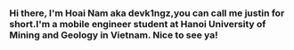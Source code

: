 ### Hi there, I'm Hoai Nam aka devk1ngz,you can call me justin for short.I'm a mobile engineer student at Hanoi University of Mining and Geology in Vietnam. Nice to see ya!

<!--
**devk1ngz/devk1ngz** is a ✨ _special_ ✨ repository because its `README.md` (this file) appears on your GitHub profile.

Here are some ideas to get you started:

- 🔭 I’m currently working on ...
- 🌱 I’m currently learning ...
- 👯 I’m looking to collaborate on ...
- 🤔 I’m looking for help with ...
- 💬 Ask me about ...
- 📫 How to reach me: ...
- 😄 Pronouns: ...
- ⚡ Fun fact: ...
-->
